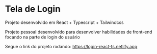 # Tela de Login

Projeto desenvolvido em React + Typescript + Tailwindcss

Projeto pessoal desenvolvido para desenvolver habilidades de front-end focando na parte de login do usuário

Segue o link do projeto rodando: https://login-react-ts.netlify.app
